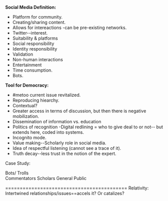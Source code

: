 **Social Media Definition:**

- Platform for community.
- Creating/sharing content.
- Allows for intereactions -can be pre-existing networks.
- Twitter--interest.
- Suitability & platforms
- Social responsibility
- Identity responsibility
- Validation
- Non-human interactions
- Entertainment
- Time consumption.
- Bots.

**Tool for Democracy:**
- #metoo current issue revitalized.
- Reproducing hiearchy.
- Contextual? 
- Greater access in terms of discussion, but then there is negative mobilization.
- Dissemination of information vs. education
- Politics of recognition
-Digital redlining = who to give deal to or not-- but extends here, coded into systems.
- Incognito mode.
- Value making--Scholarly role in social media.
- Idea of respectful listening (cannot see a trace of it).
- Truth decay--less trust in the notion of the expert.

Case Study: 

Bots/ Trolls    
Commentators
Scholars
General Public

==========================================
Relativity:
Intertwined relationships/issues==accels it? Or catalizes?
